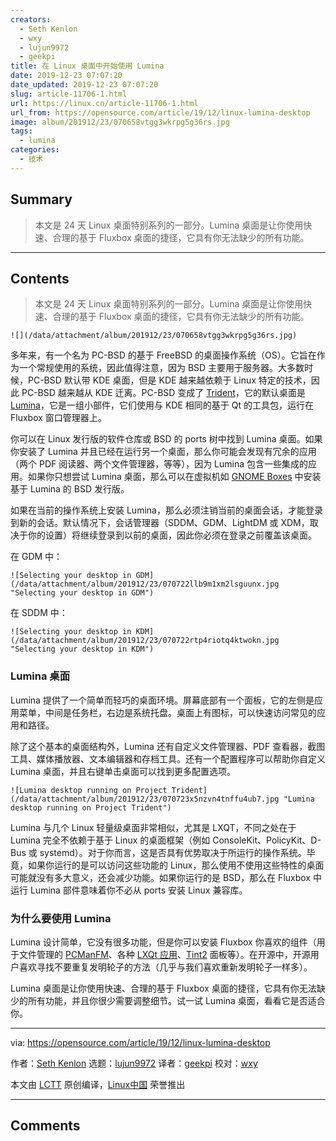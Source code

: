 ```yaml
---
creators:
  - Seth Kenlon
  - wxy
  - lujun9972
  - geekpi
title: 在 Linux 桌面中开始使用 Lumina
date: 2019-12-23 07:07:20
date_updated: 2019-12-23 07:07:20
slug: article-11706-1.html
url: https://linux.cn/article-11706-1.html
url_from: https://opensource.com/article/19/12/linux-lumina-desktop
image: album/201912/23/070658vtgg3wkrpg5g36rs.jpg
tags:
  - lumina
categories:
  - 技术
---
```


## Summary

> 本文是 24 天 Linux 桌面特别系列的一部分。Lumina 桌面是让你使用快速、合理的基于 Fluxbox 桌面的捷径，它具有你无法缺少的所有功能。

***

<!-- more -->

## Contents

> 
> 本文是 24 天 Linux 桌面特别系列的一部分。Lumina 桌面是让你使用快速、合理的基于 Fluxbox 桌面的捷径，它具有你无法缺少的所有功能。
> 
> 
> 

`![](/data/attachment/album/201912/23/070658vtgg3wkrpg5g36rs.jpg)`

多年来，有一个名为 PC-BSD 的基于 FreeBSD 的桌面操作系统（OS）。它旨在作为一个常规使用的系统，因此值得注意，因为 BSD 主要用于服务器。大多数时候，PC-BSD 默认带 KDE 桌面，但是 KDE 越来越依赖于 Linux 特定的技术，因此 PC-BSD 越来越从 KDE 迁离。PC-BSD 变成了 [Trident](https://project-trident.org/)，它的默认桌面是 [Lumina](https://lumina-desktop.org/)，它是一组小部件，它们使用与 KDE 相同的基于 Qt 的工具包，运行在 Fluxbox 窗口管理器上。

你可以在 Linux 发行版的软件仓库或 BSD 的 ports 树中找到 Lumina 桌面。如果你安装了 Lumina 并且已经在运行另一个桌面，那么你可能会发现有冗余的应用（两个 PDF 阅读器、两个文件管理器，等等），因为 Lumina 包含一些集成的应用。如果你只想尝试 Lumina 桌面，那么可以在虚拟机如 [GNOME Boxes](https://opensource.com/article/19/5/getting-started-gnome-boxes-virtualization) 中安装基于 Lumina 的 BSD 发行版。

如果在当前的操作系统上安装 Lumina，那么必须注销当前的桌面会话，才能登录到新的会话。默认情况下，会话管理器（SDDM、GDM、LightDM 或 XDM，取决于你的设置）将继续登录到以前的桌面，因此你必须在登录之前覆盖该桌面。

在 GDM 中：

`![Selecting your desktop in GDM](/data/attachment/album/201912/23/070722llb9m1xm2lsguunx.jpg "Selecting your desktop in GDM")`

在 SDDM 中：

`![Selecting your desktop in KDM](/data/attachment/album/201912/23/070722rtp4riotq4ktwokn.jpg "Selecting your desktop in KDM")`

### Lumina 桌面

Lumina 提供了一个简单而轻巧的桌面环境。屏幕底部有一个面板，它的左侧是应用菜单，中间是任务栏，右边是系统托盘。桌面上有图标，可以快速访问常见的应用和路径。

除了这个基本的桌面结构外，Lumina 还有自定义文件管理器、PDF 查看器，截图工具、媒体播放器、文本编辑器和存档工具。还有一个配置程序可以帮助你自定义 Lumina 桌面，并且右键单击桌面可以找到更多配置选项。

`![Lumina desktop running on Project Trident](/data/attachment/album/201912/23/070723x5nzvn4tnffu4ub7.jpg "Lumina desktop running on Project Trident")`

Lumina 与几个 Linux 轻量级桌面非常相似，尤其是 LXQT，不同之处在于 Lumina 完全不依赖于基于 Linux 的桌面框架（例如 ConsoleKit、PolicyKit、D-Bus 或 systemd）。对于你而言，这是否具有优势取决于所运行的操作系统。毕竟，如果你运行的是可以访问这些功能的 Linux，那么使用不使用这些特性的桌面可能就没有多大意义，还会减少功能。如果你运行的是 BSD，那么在 Fluxbox 中运行 Lumina 部件意味着你不必从 ports 安装 Linux 兼容库。

### 为什么要使用 Lumina

Lumina 设计简单，它没有很多功能，但是你可以安装 Fluxbox 你喜欢的组件（用于文件管理的 [PCManFM](https://wiki.lxde.org/en/PCManFM)、各种 [LXQt 应用](http://lxqt.org)、[Tint2](https://opensource.com/article/19/1/productivity-tool-tint2) 面板等）。在开源中，开源用户喜欢寻找不要重复发明轮子的方法（几乎与我们喜欢重新发明轮子一样多）。

Lumina 桌面是让你使用快速、合理的基于 Fluxbox 桌面的捷径，它具有你无法缺少的所有功能，并且你很少需要调整细节。试一试 Lumina 桌面，看看它是否适合你。

---

via: <https://opensource.com/article/19/12/linux-lumina-desktop>

作者：[Seth Kenlon](https://opensource.com/users/seth) 选题：[lujun9972](https://github.com/lujun9972) 译者：[geekpi](https://github.com/geekpi) 校对：[wxy](https://github.com/wxy)

本文由 [LCTT](https://github.com/LCTT/TranslateProject) 原创编译，[Linux中国](https://linux.cn/) 荣誉推出

***

## Comments
